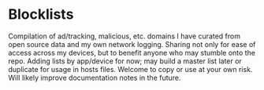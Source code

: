 # Blocklists

Compilation of ad/tracking, malicious, etc. domains I have curated from open source data and my own network logging.  Sharing not only for ease of access across my devices, but to benefit anyone who may stumble onto the repo.  Adding lists by app/device for now; may build a master list later or duplicate for usage in hosts files.  Welcome to copy or use at your own risk.  Will likely improve documentation notes in the future.
